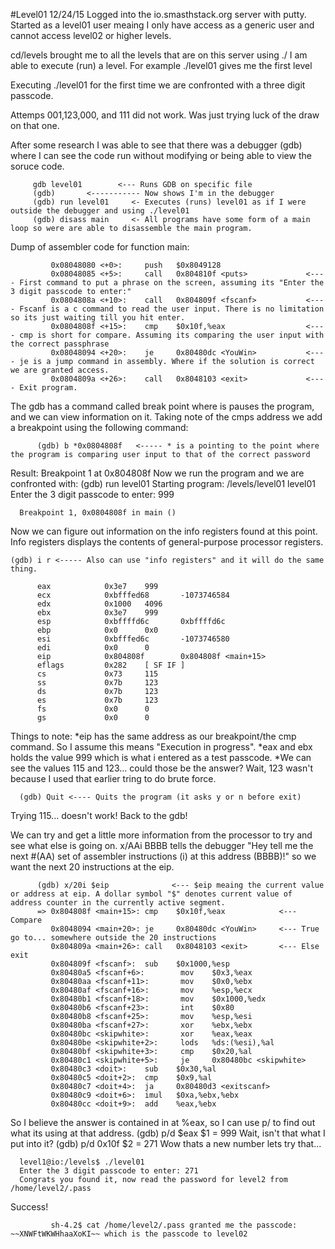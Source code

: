 #Level01
12/24/15
Logged into the io.smasthstack.org server with putty. 
Started as a level01 user meaing I only have access as a generic user and cannot access level02 or higher levels.

cd/levels brought me to all the levels that are on this server
using ./ I am able to execute (run) a level. For example ./level01 gives me the first level

Executing ./level01 for the first time we are confronted with a three digit passcode.

Attemps 001,123,000, and 111 did not work. Was just trying luck of the draw on that one. 

After some research I was able to see that there was a debugger (gdb) where I can see the code run without modifying or being able to view the soruce code.

         gdb level01        <--- Runs GDB on specific file
         (gdb)       <----------- Now shows I'm in the debugger
         (gdb) run level01     <- Executes (runs) level01 as if I were outside the debugger and using ./level01
         (gdb) disass main     <- All programs have some form of a main loop so were are able to disassemble the main program.

Dump of assembler code for function main:
```
         0x08048080 <+0>:     push   $0x8049128
         0x08048085 <+5>:     call   0x804810f <puts>             <---- First command to put a phrase on the screen, assuming its "Enter the 3 digit passcode to enter:"
         0x0804808a <+10>:    call   0x804809f <fscanf>           <---- Fscanf is a c command to read the user input. There is no limitation so its just waiting till you hit enter.
         0x0804808f <+15>:    cmp    $0x10f,%eax                  <---- cmp is short for compare. Assuming its comparing the user input with the correct passphrase
         0x08048094 <+20>:    je     0x80480dc <YouWin>           <---- je is a jump command in assembly. Where if the solution is correct we are granted access.
         0x0804809a <+26>:    call   0x8048103 <exit>             <---- Exit program.
```
The gdb has a command called break point where is pauses the program, and we can view information on it. Taking note of the cmps address we add a breakpoint using the following command:
````
      (gdb) b *0x0804808f   <----- * is a pointing to the point where the program is comparing user input to that of the correct password
````
Result:
      Breakpoint 1 at 0x804808f
Now we run the program and we are confronted with:
      (gdb) run level01
      Starting program: /levels/level01 level01
      Enter the 3 digit passcode to enter: 999
      
      Breakpoint 1, 0x0804808f in main ()

Now we can figure out information on the info registers found at this point. Info registers displays the contents of general-purpose processor registers.
````
(gdb) i r <----- Also can use "info registers" and it will do the same thing.

      eax            0x3e7    999
      ecx            0xbfffed68       -1073746584
      edx            0x1000   4096
      ebx            0x3e7    999
      esp            0xbffffd6c       0xbffffd6c
      ebp            0x0      0x0
      esi            0xbfffed6c       -1073746580
      edi            0x0      0
      eip            0x804808f        0x804808f <main+15>
      eflags         0x282    [ SF IF ]
      cs             0x73     115
      ss             0x7b     123
      ds             0x7b     123
      es             0x7b     123
      fs             0x0      0
      gs             0x0      0
````
Things to note: 
*eip has the same address as our breakpoint/the cmp command. So I assume this means "Execution in progress".
*eax and ebx holds the value 999 which is what i entered as a test passcode.
*We can see the values 115 and 123... could those be the answer? Wait, 123 wasn't because I used that earlier tring to do brute force.

      (gdb) Quit <---- Quits the program (it asks y or n before exit)

Trying 115... doesn't work! Back to the gdb!

We can try and get a little more information from the processor to try and see what else is going on. 
      x/AAi BBBB  tells the debugger "Hey tell me the next #(AA) set of assembler instructions (i) at this address (BBBB)!"
so we want the next 20 instructions at the eip.
````
      (gdb) x/20i $eip              <--- $eip meaing the current value or address at eip. A dollar symbol "$" denotes current value of address counter in the currently active segment.
      => 0x804808f <main+15>: cmp    $0x10f,%eax            <--- Compare
         0x8048094 <main+20>: je     0x80480dc <YouWin>     <--- True go to... somewhere outside the 20 instructions
         0x804809a <main+26>: call   0x8048103 <exit>       <--- Else exit          
         0x804809f <fscanf>:  sub    $0x1000,%esp                                   
         0x80480a5 <fscanf+6>:        mov    $0x3,%eax                              
         0x80480aa <fscanf+11>:       mov    $0x0,%ebx                                 
         0x80480af <fscanf+16>:       mov    %esp,%ecx                              
         0x80480b1 <fscanf+18>:       mov    $0x1000,%edx                           
         0x80480b6 <fscanf+23>:       int    $0x80                                  
         0x80480b8 <fscanf+25>:       mov    %esp,%esi                              
         0x80480ba <fscanf+27>:       xor    %ebx,%ebx                              
         0x80480bc <skipwhite>:       xor    %eax,%eax      
         0x80480be <skipwhite+2>:     lods   %ds:(%esi),%al
         0x80480bf <skipwhite+3>:     cmp    $0x20,%al
         0x80480c1 <skipwhite+5>:     je     0x80480bc <skipwhite>
         0x80480c3 <doit>:    sub    $0x30,%al
         0x80480c5 <doit+2>:  cmp    $0x9,%al
         0x80480c7 <doit+4>:  ja     0x80480d3 <exitscanf>
         0x80480c9 <doit+6>:  imul   $0xa,%ebx,%ebx
         0x80480cc <doit+9>:  add    %eax,%ebx
````
So I believe the answer is contained in at %eax, so I can use p/ to find out what its using at that address. 
      (gdb) p/d $eax
      $1 = 999
Wait, isn't that what I put into it?
      (gdb) p/d 0x10f
      $2 = 271
Wow thats a new number lets try that...

      level1@io:/levels$ ./level01
      Enter the 3 digit passcode to enter: 271
      Congrats you found it, now read the password for level2 from /home/level2/.pass

Success!
````
         sh-4.2$ cat /home/level2/.pass granted me the passcode: ~~XNWFtWKWHhaaXoKI~~ which is the passcode to level02
````
